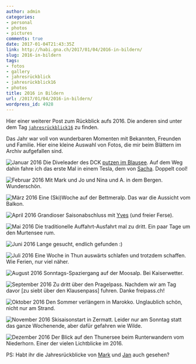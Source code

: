 ```yaml
---
author: admin
categories:
- personal
- photos
- pictures
comments: true
date: 2017-01-04T21:43:35Z
link: http://habi.gna.ch/2017/01/04/2016-in-bildern/
slug: 2016-in-bildern
tags:
- fotos
- gallery
- jahresrückblick
- jahresrückblick16
- photos
title: 2016 in Bildern
url: /2017/01/04/2016-in-bildern/
wordpress_id: 4928
---
```


Hier einer weiterer Post zum Rückblick aufs 2016. Die anderen sind unter dem Tag [`jahresrückblick16`](http://habi.gna.ch/tag/jahresruckblick16) zu finden.

Das Jahr war voll von wunderbaren Momenten mit Bekannten, Freunden und Familie. Hier eine kleine Auswahl von Fotos, die mir beim Blättern im Archiv aufgefallen sind.



![Januar 2016](http://habi.gna.ch/wp-content/uploads/2017/01/01.jpg)
Die Diveleader des DCK [putzen im Blausee](http://fotos.davidhaberthür.ch/index.php?type=sets&setId=72157663347251390). Auf dem Weg dahin fahre ich das erste Mal in einem Tesla, dem von [Sacha](http://blog.sachathomet.ch). Doppelt cool!

![Februar 2016](http://habi.gna.ch/wp-content/uploads/2017/01/02.jpg)
Mit Mark und Jo und Nina und A. in dem Bergen. Wunderschön.

![März 2016](http://habi.gna.ch/wp-content/uploads/2017/01/03.jpg)
Eine (Ski)Woche auf der Bettmeralp. Das war die Aussicht vom Balkon.

![April 2016](http://habi.gna.ch/wp-content/uploads/2017/01/04.jpg)
Grandioser Saisonabschluss mit [Yves](http://www.yvesmaurer.ch/blog/?p=6921) (und freier Ferse).

![Mai 2016](http://habi.gna.ch/wp-content/uploads/2017/01/05.jpg)
Die traditionelle Auffahrt-Ausfahrt mal zu dritt. Ein paar Tage um den Murtensee rum.

![Juni 2016](http://habi.gna.ch/wp-content/uploads/2017/01/06.jpg)
Lange gesucht, endlich gefunden :)

![Juli 2016](http://habi.gna.ch/wp-content/uploads/2017/01/07.jpg)
Eine Woche in Thun auswärts schlafen und trotzdem schaffen. Wie Ferien, nur viel näher.

![August 2016](http://habi.gna.ch/wp-content/uploads/2017/01/08.jpg)
Sonntags-Spaziergang auf der Moosalp. Bei Kaiserwetter.

![September 2016](http://habi.gna.ch/wp-content/uploads/2017/01/09.jpg)
Zu dritt über den Pragelpass. Nachdem wir am Tag davor [zu siebt über den Klausenpass] fuhren. Danke freipass.ch!

![Oktober 2016](http://habi.gna.ch/wp-content/uploads/2017/01/10.jpg)
Den Sommer verlängern in Marokko. Unglaublich schön, nicht nur am Strand.

![November 2016](http://habi.gna.ch/wp-content/uploads/2017/01/11.jpg)
Skisaisonstart in Zermatt. Leider nur am Sonntag statt das ganze Wochenende, aber dafür gefahren wie Wilde.

![Dezember 2016](http://habi.gna.ch/wp-content/uploads/2017/01/12.jpg)
Der Blick auf den Thunersee beim Runterwandern vom Niederhorn. Einer der vielen Lichtblicke im 2016.

PS: Habt ihr die Jahresrückblicke von [Mark](https://permanenttourist.ch/2016/12/review-of-2016/) und [Jan](http://pieceoplastic.com/index.php/7417/best-of-2016-the-jump-page/) auch gesehen?
